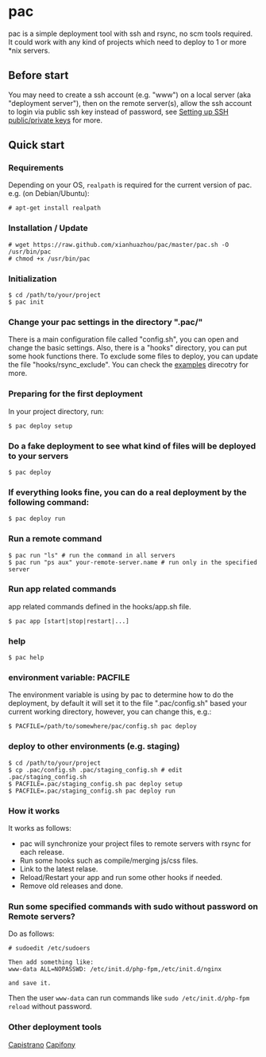 # pac

pac is a simple deployment tool with ssh and rsync, no scm tools required. It could work with any kind of projects which need to deploy to 1 or more \*nix servers.

## Before start

You may need to create a ssh account (e.g. "www") on a local server (aka "deployment server"), then on the remote server(s), allow the ssh account to login via public ssh key instead of password, see [Setting up SSH public/private keys](https://help.ubuntu.com/community/SSH/OpenSSH/Keys) for more.

## Quick start

### Requirements

Depending on your OS, `realpath` is required for the current version of pac. e.g. (on Debian/Ubuntu):

    # apt-get install realpath

### Installation / Update

    # wget https://raw.github.com/xianhuazhou/pac/master/pac.sh -O /usr/bin/pac
    # chmod +x /usr/bin/pac

### Initialization

    $ cd /path/to/your/project
    $ pac init

### Change your pac settings in the directory ".pac/" 

There is a main configuration file called "config.sh", you can open and change the basic settings. Also, there is a "hooks" directory, you can put some hook functions there.
To exclude some files to deploy, you can update the file "hooks/rsync\_exclude".
You can check the [examples](https://github.com/xianhuazhou/pac/tree/master/examples) direcotry for more.

### Preparing for the first deployment 

In your project directory, run:

    $ pac deploy setup 

### Do a fake deployment to see what kind of files will be deployed to your servers

    $ pac deploy

### If everything looks fine, you can do a real deployment by the following command:

    $ pac deploy run

### Run a remote command

    $ pac run "ls" # run the command in all servers
    $ pac run "ps aux" your-remote-server.name # run only in the specified server

### Run app related commands

app related commands defined in the hooks/app.sh file.

    $ pac app [start|stop|restart|...]

### help 

    $ pac help

### environment variable: PACFILE

The environment variable is using by pac to determine how to do the deployment, by default it will set it to the file ".pac/config.sh" based your current working directory, however, you can change this, e.g.:

    $ PACFILE=/path/to/somewhere/pac/config.sh pac deploy

### deploy to other environments (e.g. staging)

    $ cd /path/to/your/project
    $ cp .pac/config.sh .pac/staging_config.sh # edit .pac/staging_config.sh
    $ PACFILE=.pac/staging_config.sh pac deploy setup
    $ PACFILE=.pac/staging_config.sh pac deploy run

### How it works

It works as follows:

* pac will synchronize your project files to remote servers with rsync for each release. 
* Run some hooks such as compile/merging js/css files.
* Link to the latest relase.
* Reload/Restart your app and run some other hooks if needed.
* Remove old releases and done.

### Run some specified commands with sudo without password on Remote servers?

Do as follows:

    # sudoedit /etc/sudoers

    Then add something like:
    www-data ALL=NOPASSWD: /etc/init.d/php-fpm,/etc/init.d/nginx

    and save it.

Then the user `www-data` can run commands like `sudo /etc/init.d/php-fpm reload` without password.

### Other deployment tools

[Capistrano](https://github.com/capistrano/capistrano)
[Capifony](http://capifony.org/)
